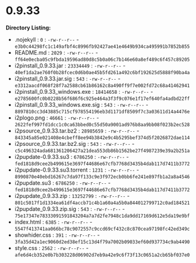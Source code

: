0.9.33
======

**Directory Listing:**

 - .nojekyll : `0` : `-rw-r--r--` - `e3b0c44298fc1c149afbf4c8996fb92427ae41e4649b934ca495991b7852b855`
 - README.md : `2029` : `-rw-r--r--` - `ff64e0ecba05c9fbda19596ad80d8c5b0a06c7b146e60a8ef489c6f457c89205`
 - i2pinstall_0.9.33.jar : `23334449` : `-rw-r--r--` - `40ef1da2ae760f0b28fcec0d6b0ae45b5fd261a492c6bf192625d5888f90ba4a`
 - i2pinstall_0.9.33.jar.sig : `543` : `-rw-r--r--` - `e3312aacdf068f28f7a2588cb61b86162c8a490ff9f7e002fd72c68a41462941`
 - i2pinstall_0.9.33_windows.exe : `18414658` : `-rw-r--r--` - `e2785600fc0b0228b56f686f6c925e464a3f3f9c076e1f17ef640fa4adbd22ff`
 - i2pinstall_0.9.33_windows.exe.sig : `543` : `-rw-r--r--` - `8897810cc3d43885c715cf978554196eb3d1171df8509f7c3a03611d14a4476e`
 - i2plogo.png : `46661` : `-rw-r--r--` - `2622fef997fd1dcc1c0ca63bbed0c55d50a9001ad976b8aa9bb08f023b2ec528`
 - i2psource_0.9.33.tar.bz2 : `28985659` : `-rw-r--r--` - `843345a85e021408e4cbeff8ee94b3842e9c4b5295bef374d5f2026872dae114`
 - i2psource_0.9.33.tar.bz2.sig : `543` : `-rw-r--r--` - `c5c496324ada681361206427a21dea553db86b1562be27f4987239e39a2b251a`
 - i2pupdate-0.9.33.su3 : `6786250` : `-rw-r--r--` - `fed1818d9cee2b499615e3697f44686e67cfb7768d3435b4dab117d7411b3772`
 - i2pupdate-0.9.33.su3.torrent : `1231` : `-rw-r--r--` - `8990870e40ebd16267c7da97f133c9e3f972ecb0bb6fe241e897fb1a2a8a4546`
 - i2pupdate.su3 : `6786250` : `-rw-r--r--` - `fed1818d9cee2b499615e3697f44686e67cfb7768d3435b4dab117d7411b3772`
 - i2pupdate_0.9.33.zip : `13252799` : `-rw-r--r--` - `801c5017f1d1334ea61df4accb71c4b1a60a4a5b0a844012799712c0ad184521`
 - i2pupdate_0.9.33.zip.sig : `543` : `-rw-r--r--` - `75e17347e78333091591843204a7a7d2fe7948c1da9dd17169d612e5da19e9bf`
 - index.html : `6385` : `-rw-r--r--` - `5547f413741aa066bc78c9072557c9ccd69cf432c8c870cea97198fc42ed349c`
 - showhider.css : `391` : `-rw-r--r--` - `3fa35d42a1ec9060d2ed38ef15c13d4f79a7002b09033ef60d937734c9ab4490`
 - style.css : `2562` : `-rw-r--r--` - `afe6d4cb352e0b7b303228d06902d7eb9a42e9c6f73f13c0651a2cb65bf037e0`
